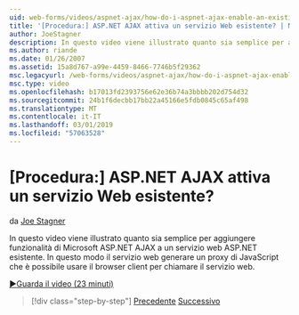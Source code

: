 ```yaml
---
uid: web-forms/videos/aspnet-ajax/how-do-i-aspnet-ajax-enable-an-existing-web-service
title: '[Procedura:] ASP.NET AJAX attiva un servizio Web esistente? | Microsoft Docs'
author: JoeStagner
description: In questo video viene illustrato quanto sia semplice per aggiungere funzionalità di Microsoft ASP.NET AJAX a un servizio web ASP.NET esistente. Ciò consente al servizio web di gene...
ms.author: riande
ms.date: 01/26/2007
ms.assetid: 15a8d767-a99e-4459-8466-7746b5f29362
msc.legacyurl: /web-forms/videos/aspnet-ajax/how-do-i-aspnet-ajax-enable-an-existing-web-service
msc.type: video
ms.openlocfilehash: b17013fd2393756e62e36b74a3bbbb202d754d32
ms.sourcegitcommit: 24b1f6decbb17bb22a45166e5fdb0845c65af498
ms.translationtype: MT
ms.contentlocale: it-IT
ms.lasthandoff: 03/01/2019
ms.locfileid: "57063528"
---
```

<a name="how-do-i-aspnet-ajax-enable-an-existing-web-service"></a>[Procedura:] ASP.NET AJAX attiva un servizio Web esistente?
====================
da [Joe Stagner](https://github.com/JoeStagner)

In questo video viene illustrato quanto sia semplice per aggiungere funzionalità di Microsoft ASP.NET AJAX a un servizio web ASP.NET esistente. In questo modo il servizio web generare un proxy di JavaScript che è possibile usare il browser client per chiamare il servizio web.

[&#9654;Guarda il video (23 minuti)](https://channel9.msdn.com/Blogs/ASP-NET-Site-Videos/how-do-i-aspnet-ajax-enable-an-existing-web-service)

> [!div class="step-by-step"]
> [Precedente](how-do-i-add-aspnet-ajax-features-to-an-existing-web-application.md)
> [Successivo](how-do-i-use-the-aspnet-ajax-client-library-controls.md)
